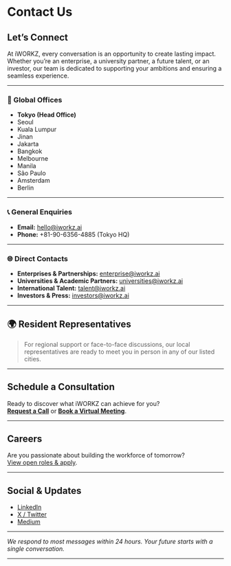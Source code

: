 # Contact Us

## Let’s Connect

At iWORKZ, every conversation is an opportunity to create lasting impact. Whether you’re an enterprise, a university partner, a future talent, or an investor, our team is dedicated to supporting your ambitions and ensuring a seamless experience.

---

### 🏢 Global Offices

- **Tokyo (Head Office)**
- Seoul
- Kuala Lumpur
- Jinan
- Jakarta
- Bangkok
- Melbourne
- Manila
- São Paulo
- Amsterdam
- Berlin

---

### 📞 General Enquiries

- **Email:** [hello@iworkz.ai](mailto:hello@iworkz.ai)
- **Phone:** +81-90-6356-4885 (Tokyo HQ)

---

### 🌐 Direct Contacts

- **Enterprises & Partnerships:** [enterprise@iworkz.ai](mailto:enterprise@iworkz.ai)
- **Universities & Academic Partners:** [universities@iworkz.ai](mailto:universities@iworkz.ai)
- **International Talent:** [talent@iworkz.ai](mailto:talent@iworkz.ai)
- **Investors & Press:** [investors@iworkz.ai](mailto:investors@iworkz.ai)

---

## 🌍 Resident Representatives

> For regional support or face-to-face discussions, our local representatives are ready to meet you in person in any of our listed cities.

---

## Schedule a Consultation

Ready to discover what iWORKZ can achieve for you?  
[**Request a Call**](mailto:hello@iworkz.ai?subject=Request%20for%20Consultation) or [**Book a Virtual Meeting**](mailto:hello@iworkz.ai?subject=Book%20Virtual%20Meeting).

---

## Careers

Are you passionate about building the workforce of tomorrow?  
[View open roles & apply](mailto:talent@iworkz.ai?subject=Career%20Opportunities%20at%20iWORKZ).

---

## Social & Updates

- [LinkedIn](https://www.linkedin.com/company/iworkz/)
- [X / Twitter](https://twitter.com/iworkzai)
- [Medium](https://medium.com/@iworkzai)

---

_We respond to most messages within 24 hours. Your future starts with a single conversation._

---

